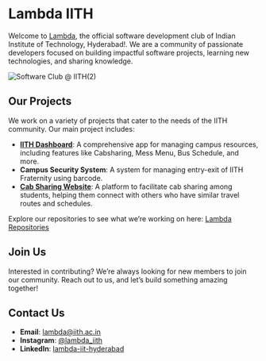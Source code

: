 # Lambda IITH
Welcome to [Lambda](https://iith.dev), the official software development club of Indian Institute of Technology, Hyderabad!. 
We are a community of passionate developers focused on building impactful software projects, learning new technologies, and sharing knowledge.

![Software Club @ IITH(2)](https://github.com/user-attachments/assets/513254cb-6be0-4c56-a26c-94c0adf43838)

## Our Projects
We work on a variety of projects that cater to the needs of the IITH community. Our main project includes:

- **[IITH Dashboard](https://github.com/lambdaIITH/IITH-Dashboard)**: A comprehensive app for managing campus resources, including features like Cabsharing, Mess Menu, Bus Schedule, and more.
- **Campus Security System**: A system for managing entry-exit of IITH Fraternity using barcode.
- **[Cab Sharing Website](https://github.com/lambdaIITH/cab-sharing-portal)**: A platform to facilitate cab sharing among students, helping them connect with others who have similar travel routes and schedules.

Explore our repositories to see what we’re working on here: [Lambda Repositories](https://github.com/orgs/LambdaIITH/repositories)

## Join Us
Interested in contributing? We’re always looking for new members to join our community. Reach out to us, and let’s build something amazing together!

## Contact Us
- **Email**: lambda@iith.ac.in
- **Instagram**: [@lambda_iith](https://www.instagram.com/lambda_iith)
- **LinkedIn**: [lambda-iit-hyderabad](https://linkedin.com/company/lambda-iit-hyderabad)
